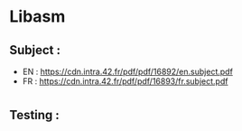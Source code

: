 # Libasm

## Subject : 
- EN : https://cdn.intra.42.fr/pdf/pdf/16892/en.subject.pdf
- FR : https://cdn.intra.42.fr/pdf/pdf/16893/fr.subject.pdf
#
## Testing :
